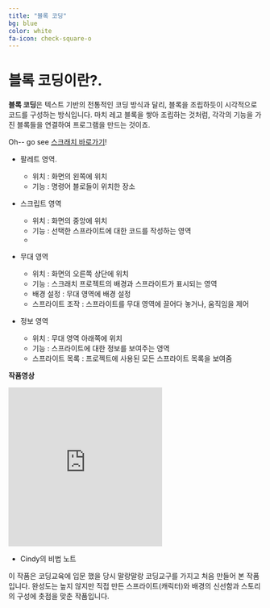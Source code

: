 ```yaml
---
title: "블록 코딩"
bg: blue
color: white
fa-icon: check-square-o
---
```



# 블록 코딩이란?.

**블록 코딩**은 텍스트 기반의 전통적인 코딩 방식과 달리, 블록을 조립하듯이 시각적으로 코드를 구성하는 방식입니다. 마치 레고 블록을 쌓아 조립하는 것처럼, 각각의 기능을 가진 블록들을 연결하여 프로그램을 만드는 것이죠.

Oh-- go see [스크래치 바로가기](https://scratch.mit.edu)!

- 팔레트 영역.
  * 위치 : 화면의 왼쪽에 위치
  * 기능 : 명령어 블로들이 위치한 장소
   
- 스크립트 영역
  * 위치 : 화면의 중앙에 위치
  * 기능 : 선택한 스프라이트에 대한 코드를 작성하는 영역
  * 
- 무대 영역
  * 위치 : 화면의 오른쪽 상단에 위치
  * 기능 : 스크래치 프로젝트의 배경과 스프라이트가 표시되는 영역
  * 배경 설정 : 무대 영역에 배경 설정
  * 스프라이트 조작 : 스프라이트를 무대 영역에 끌어다 놓거나, 움직임을 제어
    
- 정보 영역
  * 위치 : 무대 영역 아래쪽에 위치
  * 기능 : 스프라이트에 대한 정보를 보여주는 영역
  * 스프라이트 목록 : 프로젝트에 사용된 모든 스프라이트 목록을 보여줌
  

**작품영상**
   <div class = "icontain">
   <iframe width="305" height="315" src="https://www.youtube.com/embed/j9D_41RZCac?si=4EwOrUXqo9z4tj_-" title="YouTube video player" frameborder="0"    
    allow="accelerometer; autoplay; clipboard-write; encrypted-media; gyroscope; picture-in-picture; web-share" referrerpolicy="strict-origin-when-cross-origin" 
    allowfullscreen></iframe>
   </div>

- Cindy의 비법 노트
  
이 작품은 코딩교육에 입문 했을 당시 말랑말랑 코딩교구를 가지고 처음 만들어 본 작품입니다. 완성도는 높지 않지만 직접 만든 스프라이트(캐릭터)와 배경의 신선함과 스토리의 구성에 촛점을 맞춘 작품입니다.


